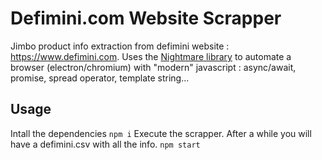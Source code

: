 # Defimini.com Website Scrapper
Jimbo product info extraction from defimini website : https://www.defimini.com.
Uses the [Nightmare library](https://github.com/segmentio/nightmare) to automate a browser (electron/chromium) with "modern" javascript : async/await, promise, spread operator, template string...
## Usage
Intall the dependencies
```npm i```
Execute the scrapper. After a while you will have a defimini.csv with all the info.
```npm start```